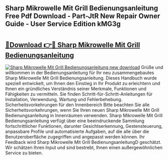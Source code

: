 ## Sharp Mikrowelle Mit Grill Bedienungsanleitung Free Pdf Download - Part-JtR New Repair Owner Guide - User Service Edition kMG3g

# <h2><a href="http://df3gxw.blite.top/?on=Sharp+Mikrowelle+Mit+Grill+Bedienungsanleitung">🔗Download 👉🔴 Sharp Mikrowelle Mit Grill Bedienungsanleitung</a></h2>

[![Sharp Mikrowelle Mit Grill Bedienungsanleitung new download](https://i.imgur.com/lujVjoI.png)](http://df3gxw.blite.top/?on=Sharp+Mikrowelle+Mit+Grill+Bedienungsanleitung)
Grüße und willkommen in der Bedienungsanleitung für Ihr neu zusammengebautes Sharp Mikrowelle Mit Grill Bedienungsanleitung. Dieses Handbuch wurde speziell entwickelt, um Ihnen den Einstieg in Ihr Produkt zu erleichtern und Ihnen ein gründliches Verständnis seiner Merkmale, Funktionen und Fähigkeiten zu vermitteln. Sie finden Schritt-für-Schritt-Anleitungen für Installation, Verwendung, Wartung und Fehlerbehebung. Sicherheitsvorkehrungen für den Innenbereich Bitte beachten Sie alle Sicherheitsvorkehrungen, wenn Sie Ihren neuen Sharp Mikrowelle Mit Grill Bedienungsanleitung in Innenräumen verwenden. Sharp Mikrowelle Mit Grill Bedienungsanleitung verfügt über eine beeindruckende Sammlung fortschrittlicher Funktionen, darunter Gesichtserkennung, Gestensteuerung, anpassbare Profile und automatisierte Aufgaben, auf die alle über die Benutzeroberfläche zugegriffen und angepasst werden können. Ihr Feedback wird Sharp Mikrowelle Mit Grill BedienungsanleitungD geschätzt. Wir schätzen Ihren Input und sind bestrebt, Ihnen einen außergewöhnlichen Service zu bieten.
